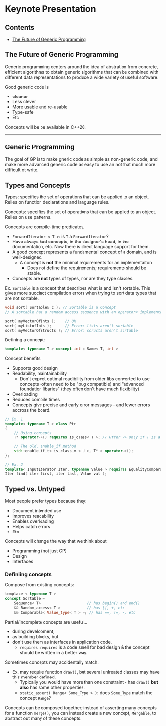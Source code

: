 # Keynote Presentation

## Contents
- [The Future of Generic Programming](#the-future-of-gneric-programming)

## The Future of Generic Programming
Generic programming centers around the idea of abstration from concrete, efficient algorithms to obtain generic algorithms that can be
combined with different data representations to produce a wide variety of useful software.

Good generic code is
- cleaner
- Less clever
- More usable and re-usable
- Type-safe
- Etc

Concepts will be be available in C++20.

---

## Generic Programming
The goal of GP is to make gneric code as simple as non-generic code, and make more advanced generic code as easy to use an not that much
more difficult ot write.

## Types and Concepts

Types: specifies the set of operations that can be applied to an object. Relies on function declarations and language rules.

Concepts: specifies the set of operations that can be applied to an object. Relies on use patterns.

Concepts are compile-time predicates.
- `ForwardIterator < T >`: is `T` a `ForwardIterator`?
- Have always had concepts, in the designer's head, in the documentation, etc. Now there is direct language support for them.
- A good concept represents a fundamental concept of a domain, and is well-designed.
    - A concept is **not** the minimal requirements for an implementaiton
        - Does not define the requirements; requirements should be stable.
- Concepts are **not** types of types, nor are they type classes.

Ex. `Sortable` is a concept that describes what is and isn't sortable. This gives more succinct compilation errors when trying
to sort data types that are not sortable.
```c++
void sort( Sortable& c ); // Sortable is a Concept
// A sortable has a random access sequence with an operator< implementation

sort( myVectorOfInts );    // OK
sort( myListofInts );      // Error: lists aren't sortable
sort( myVectorOfStructs ); // Error: scructs aren't sortable
```

Defining a concept:
```c++
template< typename T > concept int = Same< T, int >
```

Concept benefits:
- Supports good design
- Readability, maintainability
    - Don't expect optimal readibility from older libs converted to use concepts (often need to be "bug compatible) and "advanced foundation
    libaries" (they often don't have much flexibility)
- Overloading
- Reduces compile times
- Concepts give precise and early error messages - and fewer errors accross the board.

```c++
// Ex. 1
template< typename T > class Ptr
{
    // Using concepts
    T* operator->() requires is_class< T >; // Offer -> only if T is a class

    // The old, enable_if method
    std::enable_if_t< is_class_v < U >, T* > operator->();
};

// Ex. 2
template< InputIterator Iter, typename Value > requires EqualityComparable< Value_type< iter, Value >
Iter find( iter first, iter last, Value val );
```

## Typed vs. Untyped
Most people prefer types because they:
- Document intended use
- Improves readability
- Enables overloading
- Helps catch errors
- Etc

Concepts will change the way that we think about
- Programming (not just GP)
- Design
- Interfaces

### Definiing concepts
Compose from existing concepts:
```c++
templace < typename T >
concept Sortable =
    Sequence< T>                     // has begin() and end()
    && Random_access< T >            // has [], +, etc
    && Comparable< Value_type< T > >; // has ==, !=, <, etc
```

Partial/incomplete concepts are useful...
- during development,
- as building blocks, but
- don't use them as interfaces in application code.
    - `requires requires` is a code smell for bad design & the concept should be written in a better way.

Sometimes concepts may accidentally match.
- Ex. may require function `draw()`, but several unlreated classes may have this member defined.
    - Typically you would have more than one constraint - has `draw()` **but also** has some other properties.
    - `static_assert( Range< Some_Type > )`: does `Some_Type` match the concept `Range`?

Concepts can be composed together; instead of asserting many concepts for a function `merge()`, you can instead
create a new concept, `Mergable`, to abstract out many of these concepts.